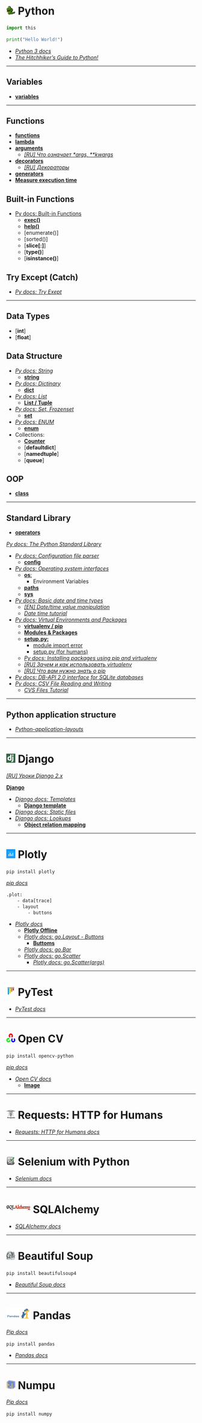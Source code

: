 # <img src="/img/py_icon.jpg" width="24" height="24"> Python

```python
import this
```

```python 
print("Hello World!")
```

- [_Python 3 docs_](https://docs.python.org/3/)
- [_The Hitchhiker’s Guide to Python!_](https://docs.python-guide.org/)

***

## Variables
- [__variables__](/var.py)

***

## Functions

- [__functions__](/func/func.md)
- [__lambda__](/func/lambda.md)
- [__arguments__](/func/args.py)
    - [_[RU] Что означает *args, **kwargs_](https://youtu.be/VJJ9wwzgJCA)
- [__decorators__](/func/decorators.py)
    - [_[RU] Декораторы_](https://www.youtube.com/watch?v=Ss1M32pp5Ew)
- [__generators__](/func/generaators.md)
- [__Measure execution time__](/func/exe_time.py)

## Built-in Functions

- [Py docs: Built-in Functions](https://docs.python.org/3/library/functions.html)
    - [__exec()__](/py_exec.py)
    - [__help()__](/py_help.md)
    - [enumerate()]
    - [sorted()]
    - [__slice[:]__]
    - [__type()__]
    - [__isinstance()__]

## Try Except (Catch)

- [_Py docs: Try Exept_](https://docs.python.org/3/tutorial/errors.html) 

***

## Data Types

- [__int__]
- [__float__]

## Data Structure

- [_Py docs: String_](https://docs.python.org/3.7/library/string.html)
    - [__string__](/str.md)
- [_Py docs: Dictinary_](https://docs.python.org/3/library/stdtypes.html#dict)
    - [__dict__](/dict.py)
- [_Py docs: List_](https://docs.python.org/3/library/stdtypes.html?highlight=list#lists)
    - [__List / Tuple__](/list.py)
- [_Py docs: Set, Frozenset_](https://docs.python.org/3/library/stdtypes.html?highlight=list#set-types-set-frozenset)
    - [__set__](/set.py)
- [_Py docs: ENUM_](https://docs.python.org/3/library/enum.html)
    - [__enum__](/enum.py)
- Collections:
    - [__Counter__](/counter.py)
    - [__defaultdict__]
    - [__namedtuple__]
    - [__queue__]

## OOP

- [__class__](/class.md)

***

## Standard Library

- [__operators__](/operators.md)

[_Py docs: The Python Standard Library_](https://docs.python.org/3/library/)

- [_Py docs: Configuration file parser_](https://docs.python.org/3/library/configparser.html)
    - [__config__](/config.py)
- [_Py docs: Operating system interfaces_](https://docs.python.org/3/library/os.html)
    - [__os__:](/os.md)
        - Environment Variables
    - [__paths__](/path.py)
    - [__sys__](/sys.md)
- [_Py docs: Basic date and time types_](https://docs.python.org/3/library/datetime.html)
    - [_[EN] Date/time value manipulation_](https://pymotw.com/2/datetime/)
    - [_Date time tutorial_](https://www.saltycrane.com/blog/2008/06/how-to-get-current-date-and-time-in/)
- [_Py docs: Virtual Environments and Packages_](https://docs.python.org/3/tutorial/venv.html)
    - [__virtualenv / pip__](/vevn_pip.md)
    - [__Modules & Packages__](/packahes.md)
    - [__setup.py:__](/setup.md)
        - [module import error](https://stackoverflow.com/questions/15368054/import-error-on-installed-package-using-setup-py)
        - [setup.py (for humans)](https://github.com/kennethreitz/setup.py)
    - [_Py docs: Installing packages using pip and virtualenv_](https://packaging.python.org/guides/installing-using-pip-and-virtualenv/) 
    - [_[RU] Зачем и как использовать virtualenv_](https://youtu.be/wTh-D8GTjeA)
    - [_[RU] Что вам нужно знать о pip_](https://youtu.be/INVi_0pNSg8)
- [_Py docs: DB-API 2.0 interface for SQLite databases_](https://docs.python.org/3.7/library/sqlite3.html)
- [_Py docs: CSV File Reading and Writing_](https://docs.python.org/3/library/csv.html)
    - [_CVS Files Tutorial_](https://www.programiz.com/python-programming/working-csv-files)

***

## Python application structure

- [_Python-application-layouts_](https://realpython.com/python-application-layouts/)

***

# <img src="/img/django_icon.png" width="24" height="24"> Django

[_[RU] Уроки Django 2.x_](https://www.youtube.com/watch?v=T0Xi8gWDrQ0&list=PLlWXhlUMyooaDkd39pknA1-Olj54HtpjX)

[__Django__](/django/django.md)

- [_Django docs: Templates_](https://docs.djangoproject.com/en/2.1/ref/templates/language/)
    - [__Django template__](/django/template.md)
- [_Django docs: Static files_](https://docs.djangoproject.com/en/2.1/howto/static-files/)
- [_Django docs: Lookups_](https://docs.djangoproject.com/en/2.1/ref/models/lookups/)
    - [__Object relation mapping__](/django/orm.md)


***

# <img src="/img/plotly_icon.jpg" width="24" height="24"> Plotly

`pip install plotly`

[_pip docs_](https://pypi.org/project/plotly/)

```
.plot:
    - data[trace]
    - layout
        - buttons
```

- [_Plotly docs_](https://plot.ly/python/)
    - [__Plotly Offline__](/plotly/plotly_offline.md)
    - [_Plotly docs: go.Layout - Buttons_](https://plot.ly/python/custom-buttons/)
        - [__Buttoms__](/plotly/buttons.md)
    - [_Plotly docs: go.Bar_](https://plot.ly/python/bar-charts/)
    - [_Plotly docs: go.Scatter_](https://plot.ly/python/line-and-scatter/)
        - [_Plotly docs: go.Scatter(args)_](https://plot.ly/python/reference/#scatter)
    

***

# <img src="/img/pytest_icon.png" width="24" height="24"> PyTest

- [_PyTest docs_](https://docs.pytest.org/en/latest/)

***

# <img src="/img/open_cv_icon.png" width="24" height="24"> Open CV

`pip install opencv-python`

[_pip docs_](https://pypi.org/project/opencv-python/)

- [_Open CV docs_](https://docs.opencv.org/3.0-beta/doc/py_tutorials/py_tutorials.html)
    - [__Image__](/openCV/image.md)

***

# <img src="/img/requests_icon.png" width="24" height="24"> Requests: HTTP for Humans

- [_Requests: HTTP for Humans docs_](https://docs.opencv.org/3.0-beta/doc/py_tutorials/py_tutorials.html)

***

# <img src="/img/selenium_icon.jpg" width="24" height="24"> Selenium with Python

- [_Selenium docs_](https://selenium-python.readthedocs.io/)

***

# <img src="/img/sqlalchemy_icon.jpg" width="64" height="30"> SQLAlchemy

- [_SQLAlchemy docs_](https://www.sqlalchemy.org/)

*** 

# <img src="/img/bs.jpg" width="24" height="24"> Beautiful Soup

`pip install beautifulsoup4` 

- [_Beautiful Soup docs_](https://www.crummy.com/software/BeautifulSoup/bs4/doc/)

***

# <img src="/img/pandas.jpg" width="64" height="30"> Pandas

[_Pip docs_](https://pypi.org/project/pandas/)

`pip install pandas`

- [_Pandas docs_](https://pandas.pydata.org/)

***

# <img src="/img/numpy.jpg" width="24" height="24"> Numpu

[_Pip docs_](https://pypi.org/project/numpy/) 

`pip install numpy`